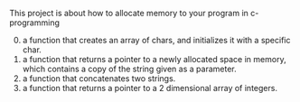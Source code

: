 This project is about how to allocate memory to your program in c-programming
 
0. a function that creates an array of chars, and initializes it with a specific char.
1.  a function that returns a pointer to a newly allocated space in memory, which contains a copy of the string given as a parameter.
2.  a function that concatenates two strings.
3.  a function that returns a pointer to a 2 dimensional array of integers.
